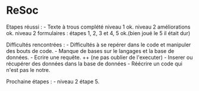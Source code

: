 # ReSoc
Etapes réussi :
                - Texte à trous complété niveau 1 ok.
                                         niveau 2 améliorations ok.
                                         niveau 2 formulaires : étapes 1, 2, 3 et 4, 5 ok.(bien joué le 5 il était dur)

Difficultés rencontrées :
                            - Difficultés à se repérer dans le code et manipuler des bouts de code.
                            - Manque de bases sur le langages et la base de données.
                            - Ecrire une requête. ++ (ne pas oublier de l'executer)
                            - Inserer ou récupérer des données dans la base de données
                            - Réécrire un code qui n'est pas le notre.


Prochaine étapes :
                    - niveau 2 étape 5.
